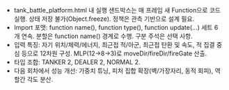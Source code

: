 - tank_battle_platform.html 내 실행 샌드박스는 매 프레임 새 Function으로 코드 실행. 상태 저장 불가(Object.freeze). 정책은 관측 기반으로 설계 필요.
- Import 포맷: function name(), function type(), function update(...) 세트 6개 연속. 분할은 function name() 경계로 수행. 구분 주석은 선택 사항.
- 입력 특징: 자기 위치/체력/에너지, 최근접 적/아군, 최근접 탄환 및 속도, 적 집결 중심 등으로 12차원 구성. MLP(12->8->3)로 moveDir/fireDir/fireGate 산출.
- 타입 조합: TANKER 2, DEALER 2, NORMAL 2.
- 다음 회차에서 성능 개선: 가중치 튜닝, 피처 집합 확장(벽/가장자리, 동적 회피), 역할간 각도 분산.
